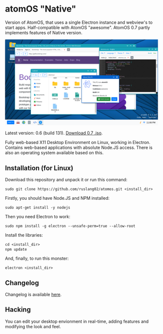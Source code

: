 # atomOS "Native"

Version of AtomOS, that uses a single Electron instance and webview's to start apps. Half-compatible with AtomOS "awesome". 
AtomOS 0.7 partly implements features of Native version.

![alt text](https://raw.githubusercontent.com/ruslang02/atomos-native/master/PREVIEW.png)

Latest version: 0.6 (build 131). [Download 0.7 .iso](https://github.com/ruslang02/atomos/releases).

Fully web-based X11 Desktop Environment on Linux, working in Electron.
Contains web-based applications with absolute Node.JS access.
There is also an operating system available based on this.

## Installation (for Linux)

Download this repository and unpack it or run this command:
```
sudo git clone https://github.com/ruslang02/atomos.git <install_dir>
```

Firstly, you should have Node.JS and NPM installed:
```
sudo apt-get install -y nodejs
```
Then you need Electron to work:
```
sudo npm install -g electron --unsafe-perm=true --allow-root
```
Install the libraries:
```
cd <install_dir>
npm update
```
And, finally, to run this monster:
```
electron <install_dir>
```

## Changelog

Changelog is available [here](https://github.com/ruslang02/atomos/blob/master/CHANGELOG.md).

## Hacking
You can edit your desktop envionment in real-time, adding features and modifying the look and feel.

